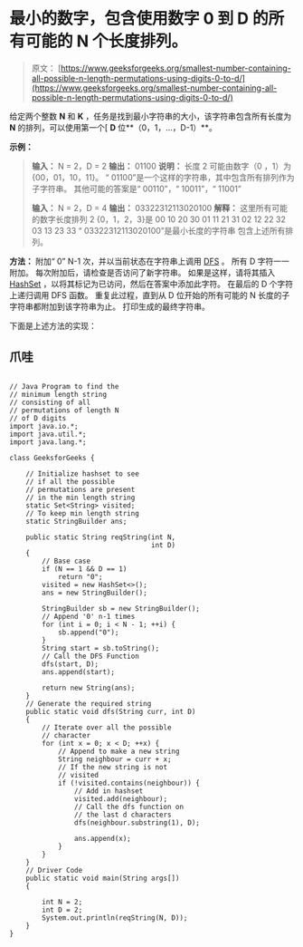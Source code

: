 # 最小的数字，包含使用数字 0 到 D 的所有可能的 N 个长度排列。

> 原文： [https://www.geeksforgeeks.org/smallest-number-containing-all-possible-n-length-permutations-using-digits-0-to-d/](https://www.geeksforgeeks.org/smallest-number-containing-all-possible-n-length-permutations-using-digits-0-to-d/)

给定两个整数 **N** 和 **K** ，任务是找到最小字符串的大小，该字符串包含所有长度为 **N** 的排列，可以使用第一个[ **D** 位**（0，1，…，D-1）**。

**示例：**

> **输入：** N = 2，D = 2
> **输出：** 01100
> **说明：**
> 长度 2 可能由数字（0 ，1）为{00，01，10，11}。
> “ 01100”是一个这样的字符串，其中包含所有排列作为子字符串。
> 其他可能的答案是“ 00110”，“ 10011”，“ 11001”
> 
> **输入：** N = 2，D = 4
> **输出：** 03322312113020100
> **解释：**
> 这里所有可能的数字长度排列 2 {0，1，2，3}是
> 00 10 20 30
> 01 11 21 31
> 02 12 22 32
> 03 13 23 33
> “ 03322312113020100”是最小长度的字符串 包含上述所有排列。

**方法：**
附加“ 0” N-1 次，并以当前状态在字符串上调用 [DFS](https://www.geeksforgeeks.org/depth-first-search-or-dfs-for-a-graph/) 。 所有 D 字符一一附加。 每次附加后，请检查是否访问了新字符串。 如果是这样，请将其插入 [HashSet](http://www.geeksforgeeks.org/hashset-in-java/) ，以将其标记为已访问，然后在答案中添加此字符。 在最后的 D 个字符上递归调用 DFS 函数。 重复此过程，直到从 D 位开始的所有可能的 N 长度的子字符串都附加到该字符串为止。 打印生成的最终字符串。

下面是上述方法的实现：

## 爪哇

```

// Java Program to find the 
// minimum length string 
// consisting of all 
// permutations of length N 
// of D digits 
import java.io.*; 
import java.util.*; 
import java.lang.*; 

class GeeksforGeeks { 

    // Initialize hashset to see 
    // if all the possible 
    // permutations are present 
    // in the min length string 
    static Set<String> visited; 
    // To keep min length string 
    static StringBuilder ans; 

    public static String reqString(int N, 
                                   int D) 
    { 
        // Base case 
        if (N == 1 && D == 1) 
            return "0"; 
        visited = new HashSet<>(); 
        ans = new StringBuilder(); 

        StringBuilder sb = new StringBuilder(); 
        // Append '0' n-1 times 
        for (int i = 0; i < N - 1; ++i) { 
            sb.append("0"); 
        } 
        String start = sb.toString(); 
        // Call the DFS Function 
        dfs(start, D); 
        ans.append(start); 

        return new String(ans); 
    } 
    // Generate the required string 
    public static void dfs(String curr, int D) 
    { 
        // Iterate over all the possible 
        // character 
        for (int x = 0; x < D; ++x) { 
            // Append to make a new string 
            String neighbour = curr + x; 
            // If the new string is not 
            // visited 
            if (!visited.contains(neighbour)) { 
                // Add in hashset 
                visited.add(neighbour); 
                // Call the dfs function on 
                // the last d characters 
                dfs(neighbour.substring(1), D); 

                ans.append(x); 
            } 
        } 
    } 
    // Driver Code 
    public static void main(String args[]) 
    { 

        int N = 2; 
        int D = 2; 
        System.out.println(reqString(N, D)); 
    } 
} 

```